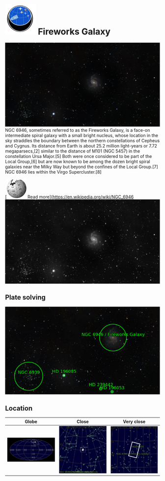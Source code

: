 # ![](../Imaging//Common/pyl-tiny.png) Fireworks Galaxy
![IMG](../Imaging//Original/Fireworks_Galaxy.jpg)
NGC 6946, sometimes referred to as the Fireworks Galaxy, is a face-on intermediate spiral galaxy with a small bright nucleus, whose location in the sky straddles the boundary between the northern constellations of Cepheus and Cygnus. Its distance from Earth is about 25.2 million light-years or 7.72 megaparsecs,[2] similar to the distance of M101 (NGC 5457) in the constellation Ursa Major.[5] Both were once considered to be part of the Local Group,[6] but are now known to be among the dozen bright spiral galaxies near the Milky Way but beyond the confines of the Local Group.[7] NGC 6946 lies within the Virgo Supercluster.[8]

[![](../Imaging/Common/Wikipedia.png) Read more](https://en.wikipedia.org/wiki/NGC_6946
![IMG](../Imaging//Grayscale/Fireworks_Galaxy.jpg)


## Plate solving
![IMG](../Imaging//Annotated/Fireworks_Galaxy_Annotated.jpg)

## Location 

| Globe | Close | Very close |
| ----- | ----- | ----- |
|![IMG](../Imaging//Annotated/Fireworks_Galaxy_Globe.jpg) |![IMG](../Imaging//Annotated/Fireworks_Galaxy_Close.jpg) |![IMG](../Imaging//Annotated/Fireworks_Galaxy_Closer.jpg) |